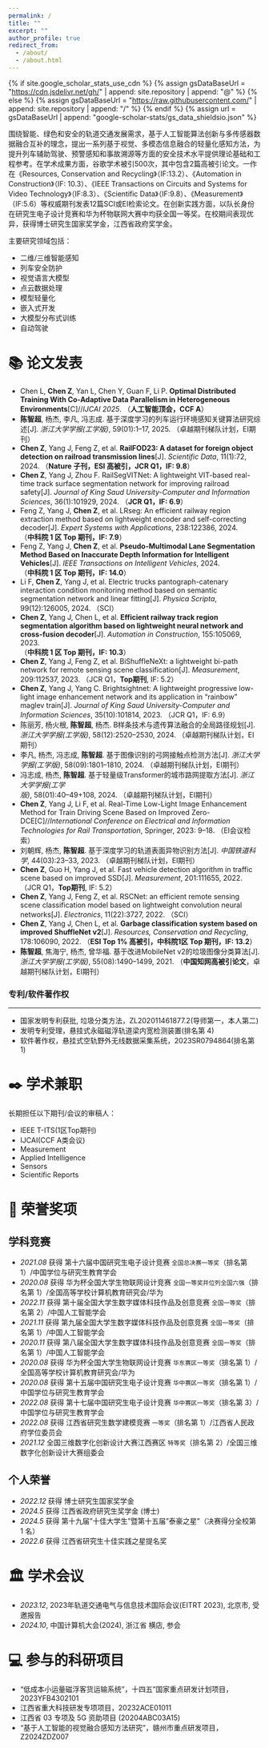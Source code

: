 ```yaml
---
permalink: /
title: ""
excerpt: ""
author_profile: true
redirect_from: 
  - /about/
  - /about.html
---
```


{% if site.google_scholar_stats_use_cdn %}
{% assign gsDataBaseUrl = "https://cdn.jsdelivr.net/gh/" | append: site.repository | append: "@" %}
{% else %}
{% assign gsDataBaseUrl = "https://raw.githubusercontent.com/" | append: site.repository | append: "/" %}
{% endif %}
{% assign url = gsDataBaseUrl | append: "google-scholar-stats/gs_data_shieldsio.json" %}

<span class='anchor' id='about-me'></span>
围绕智能、绿色和安全的轨道交通发展需求，基于人工智能算法创新与多传感器数据融合互补的理念，提出一系列基于视觉、多模态信息融合的轻量化感知方法，为提升列车辅助驾驶、预警感知和事故溯源等方面的安全技术水平提供理论基础和工程参考。在学术成果方面，谷歌学术被引500次，其中包含2篇高被引论文。一作在《Resources, Conservation and Recycling》（IF:13.2）、《Automation in Construction》（IF: 10.3）、《IEEE Transactions on
Circuits and Systems for Video Technology》（IF:8.3）、《Scientific Data》（IF:9.8）、《Measurement》（IF:5.6）等权威期刊发表12篇SCI或EI检索论文。在创新实践方面，以队长身份在研究生电子设计竞赛和华为杯物联网大赛中均获全国一等奖。在校期间表现优异，获得博士研究生国家奖学金，江西省政府奖学金。

主要研究领域包括：
- 二维/三维智能感知
- 列车安全防护
- 视觉语言大模型
- 点云数据处理
- 模型轻量化
- 嵌入式开发
- 大模型分布式训练
- 自动驾驶

  



 
<span class='anchor' id='-lwzl'></span>

# 📚 论文发表
- Chen L, **Chen Z**, Yan L, Chen Y, Guan F, Li P. **Optimal Distributed Training With Co-Adaptive Data Parallelism in Heterogeneous Environments**[C]//*IJCAI 2025*.  （**人工智能顶会，CCF A**）
- **陈智超**, 杨杰, 李凡, 冯志成. 基于深度学习的列车运行环境感知关键算法研究综述[J]. *浙江大学学报(工学版)*, 59(01):1–17, 2025.  （卓越期刊梯队计划，EI期刊）
- **Chen Z**, Yang J, Feng Z, et al. **RailFOD23: A dataset for foreign object detection on railroad transmission lines**[J]. *Scientific Data*, 11(1):72, 2024. （**Nature 子刊，ESI 高被引，JCR Q1，IF: 9.8**）
- **Chen Z**, Yang J, Zhou F. RailSegVITNet: A lightweight VIT-based real-time track surface segmentation network for improving railroad safety[J]. *Journal of King Saud University-Computer and Information Sciences*, 36(1):101929, 2024. （**JCR Q1，IF: 6.9**）
- Feng Z, Yang J, **Chen Z**, et al. LRseg: An efficient railway region extraction method based on lightweight encoder and self-correcting decoder[J]. *Expert Systems with Applications*, 238:122386, 2024.  
（**中科院 1 区 Top 期刊，IF: 7.9**）
- Feng Z, Yang J, **Chen Z**, et al. **Pseudo-Multimodal Lane Segmentation Method Based on Inaccurate Depth Information for Intelligent Vehicles**[J]. *IEEE Transactions on Intelligent Vehicles*, 2024.  
（**中科院 1 区 Top 期刊，IF: 14.0**）
- Li F, **Chen Z**, Yang J, et al. Electric trucks pantograph-catenary interaction condition monitoring method based on semantic segmentation network and linear fitting[J]. *Physica Scripta*, 99(12):126005, 2024.  （SCI）
- **Chen Z**, Yang J, Chen L, et al. **Efficient railway track region segmentation algorithm based on lightweight neural network and cross-fusion decoder**[J]. *Automation in Construction*, 155:105069, 2023.  
（**中科院 1 区 Top 期刊，IF: 10.3**）
- **Chen Z**, Yang J, Feng Z, et al. BiShuffleNeXt: a lightweight bi-path network for remote sensing scene classification[J]. *Measurement*, 209:112537, 2023. （JCR Q1，**Top期刊**, IF: 5.2）
- **Chen Z**, Yang J, Yang C. Brightsightnet: A lightweight progressive low-light image enhancement network and its application in “rainbow” maglev train[J]. *Journal of King Saud University-Computer and Information Sciences*, 35(10):101814, 2023.  （JCR Q1，IF: 6.9）
- 陈丽芳, 杨火根, **陈智超**, 杨杰. B样条技术与遗传算法融合的全局路径规划[J]. *浙江大学学报(工学版)*, 58(12):2520–2530, 2024.  （卓越期刊梯队计划，EI期刊）
- 李凡, 杨杰, 冯志成, **陈智超**. 基于图像识别的弓网接触点检测方法[J]. *浙江大学学报(工学版)*, 58(09):1801–1810, 2024.  （卓越期刊梯队计划，EI期刊）
- 冯志成, 杨杰, **陈智超**. 基于轻量级Transformer的城市路网提取方法[J]. *浙江大学学报(工学版)*, 58(01):40–49+108, 2024.  （卓越期刊梯队计划，EI期刊）
- **Chen Z**, Yang J, Li F, et al. Real-Time Low-Light Image Enhancement Method for Train Driving Scene Based on Improved Zero-DCE[C]//*International Conference on Electrical and Information Technologies for Rail Transportation*, Springer, 2023: 9–18.  （EI会议检索）
- 刘朝辉, 杨杰, **陈智超**. 基于深度学习的轨道表面异物识别方法[J]. *中国铁道科学*, 44(03):23–33, 2023.  （卓越期刊梯队计划，EI期刊）
- **Chen Z**, Guo H, Yang J, et al. Fast vehicle detection algorithm in traffic scene based on improved SSD[J]. *Measurement*, 201:111655, 2022.  （JCR Q1，**Top期刊**, IF: 5.2）
- **Chen Z**, Yang J, Feng Z, et al. RSCNet: an efficient remote sensing scene classification model based on lightweight convolution neural networks[J]. *Electronics*, 11(22):3727, 2022.  （SCI）
- **Chen Z**, Yang J, Chen L, et al. **Garbage classification system based on improved ShuffleNet v2**[J]. *Resources, Conservation and Recycling*, 178:106090, 2022.  （**ESI Top 1% 高被引，中科院1区 Top 期刊，IF: 13.2**）
- **陈智超**, 焦海宁, 杨杰, 曾华福. 基于改进MobileNet v2的垃圾图像分类算法[J]. *浙江大学学报(工学版)*, 55(08):1490–1499, 2021.  （**中国知网高被引论文**，卓越期刊梯队计划，EI期刊）





  
### 专利/软件著作权
---
- 国家发明专利获批, 垃圾分类方法，ZL202011461877.2(导师第一，本人第二)
- 发明专利受理，悬挂式永磁磁浮轨道梁内宽检测装置(排名第 4)
- 软件著作权，悬挂式空轨野外无线数据采集系统，2023SR0794864(排名第 1)




# ✒️ 学术兼职
长期担任以下期刊/会议的审稿人：
- IEEE T-ITS(1区Top期刊)
- IJCAI(CCF A类会议)
- Measurement
- Applied Intelligence
- Sensors 
- Scientific Reports

<span class='anchor' id='-ryjx'></span>

# 🏅 荣誉奖项

学科竞赛
---
- *2021.08* 获得 第十六届中国研究生电子设计竞赛 `全国总决赛一等奖`（排名第 1）/中国学位与研究生教育学会
- *2020.08* 获得 华为杯全国大学生物联网设计竞赛 `全国一等奖并位列全国六强`（排名第 1）/全国高等学校计算机教育研究会/华为
- *2022.11* 获得 第十届全国大学生数字媒体科技作品及创意竞赛 `全国一等奖`（排名第 2）/中国人工智能学会
- *2021.11* 获得 第九届全国大学生数字媒体科技作品及创意竞赛 `全国一等奖`（排名第 1）/中国人工智能学会
- *2020.11* 获得 第八届全国大学生数字媒体科技作品及创意竞赛 `全国一等奖`（排名第 1）/中国人工智能学会
- *2020.08* 获得 华为杯全国大学生物联网设计竞赛 `华东赛区一等奖`（排名第 1）/全国高等学校计算机教育研究会/华为
- *2020.08* 获得 第十五届中国研究生电子设计竞赛 `华中赛区一等奖`（排名第 1）/中国学位与研究生教育学会
- *2022.08* 获得 第十七届中国研究生电子设计竞赛 `华中赛区一等奖`（排名第 3）/中国学位与研究生教育学会
- *2022.08* 获得 江西省研究生数学建模竞赛 `一等奖`（排名第 1）/江西省人民政府学位委员会
- *2021.12* 全国三维数字化创新设计大赛江西赛区 `特等奖`（排名第 2）/全国三维数字化创新设计大赛组委会

个人荣誉
---
- *2022.12* 获得 博士研究生国家奖学金
- *2024.5* 获得 江西省政府研究生奖学金 (博士)
- *2024.5* 获得 第十九届”十佳大学生”暨第十五届”泰豪之星”（决赛得分全校第 1 名）
- *2022.6* 获得 江西省研究生十佳实践之星提名奖
<span class='anchor' id='-xshy'></span>

# 🏛️ 学术会议
- *2023.12*, 2023年轨道交通电气与信息技术国际会议(EITRT 2023), 北京市, 受邀报告
- *2024.10*, 中国计算机大会(2024), 浙江省 横店, 参会

<span class='anchor' id='-gzsx'></span>

# 💻 参与的科研项目
- “低成本小运量磁浮客货运输系统”，十四五”国家重点研发计划项目，2023YFB4302101
- 江西省重大科技研发专项项目，20232ACE01011
- 江西省 03 专项及 5G 资助项目 (20204ABC03A15)
- “基于人工智能的视觉融合感知方法研究”，赣州市重点研发项目，Z2024ZDZ007
